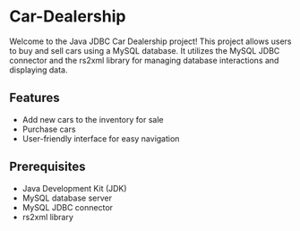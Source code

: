 # Car-Dealership
Welcome to the Java JDBC Car Dealership project! This project allows users to buy and sell cars using a MySQL database. It utilizes the MySQL JDBC connector and the rs2xml library for managing database interactions and displaying data.

## Features
- Add new cars to the inventory for sale
- Purchase cars
- User-friendly interface for easy navigation

## Prerequisites
- Java Development Kit (JDK)
- MySQL database server
- MySQL JDBC connector
- rs2xml library
